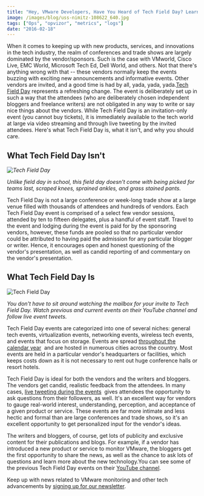 ```yaml
---
title: "Hey, VMware Developers, Have You Heard of Tech Field Day? Learning Better Ways to Monitor VMware"
image: /images/blog/uss-nimitz-108622_640.jpg
tags: ["Ops", "opvizor", "metrics", "logs"]
date: "2016-02-18"
---
```


When it comes to keeping up with new products, services, and innovations in the tech industry, the realm of conferences and trade shows are largely dominated by the vendor/sponsors. Such is the case with VMworld, Cisco Live, EMC World, Microsoft Tech Ed, Dell World, and others. Not that there's anything wrong with that -- these vendors normally keep the events buzzing with exciting new announcements and informative events. Other vendors are invited, and a good time is had by all, yada, yada, yada.[Tech Field Day](http://searchvmware.techtarget.com/opinion/How-Tech-Field-Day-benefits-customers-and-vendors) represents a refreshing change. The event is deliberately set up in such a way that the attendees (who are deliberately chosen independent bloggers and freelance writers) are not obligated in any way to write or say nice things about the vendors. While Tech Field Day is an invitation-only event (you cannot buy tickets), it is immediately available to the tech world at large via video streaming and through live tweeting by the invited attendees. Here's what Tech Field Day is, what it isn't, and why you should care.

## What Tech Field Day Isn't

_![Tech Field Day](/images/blog/uss-nimitz-108622_640.jpg)_

_Unlike field day in school, this field day doesn't come with being picked for teams last, scraped knees, sprained ankles, and grass stained pants._

Tech Field Day is not a large conference or week-long trade show at a large venue filled with thousands of attendees and hundreds of vendors. Each Tech Field Day event is comprised of a select few vendor sessions, attended by ten to fifteen delegates, plus a handful of event staff. Travel to the event and lodging during the event is paid for by the sponsoring vendors, however, these funds are pooled so that no particular vendor could be attributed to having paid the admission for any particular blogger or writer. Hence, it encourages open and honest questioning of the vendor's presentation, as well as candid reporting of and commentary on the vendor's presentation.

## What Tech Field Day Is

![Tech Field Day](/images/blog/bigstock-Viral-online-marketing-brand-103142087.jpg)

_You don't have to sit around watching the mailbox for your invite to Tech Field Day. Watch previous and current events on their YouTube channel and follow live event tweets._

Tech Field Day events are categorized into one of several niches: general tech events, virtualization events, networking events, wireless tech events, and events that focus on storage. Events are spread [throughout the calendar year](http://techfieldday.com/timing/future/)  and are hosted in numerous cities across the country. Most events are held in a particular vendor's headquarters or facilities, which keeps costs down as it is not necessary to rent out huge conference halls or resort hotels.

Tech Field Day is ideal for both the vendors and the writers and bloggers. The vendors get candid, realistic feedback from the attendees. In many cases, [live tweeting during the events](https://twitter.com/TechFieldDay?ref_src=twsrc%5Egoogle%7Ctwcamp%5Eserp%7Ctwgr%5Eauthor)  gives attendees the opportunity to ask questions from their followers, as well. It's an excellent way for vendors to gauge real-world interest, understanding, perception, and acceptance of a given product or service. These events are far more intimate and less hectic and formal than are large conferences and trade shows, so it's an excellent opportunity to get personalized input for the vendor's ideas. 

The writers and bloggers, of course, get lots of publicity and exclusive content for their publications and blogs. For example, if a vendor has introduced a new product or service to monitor VMware, the bloggers get the first opportunity to share the news, as well as the chance to ask lots of questions and learn more about the new technology.You can see some of the previous Tech Field Day events on their [YouTube channel](https://www.youtube.com/playlist?list=PLinuRwpnsHacdE9tjh-YGTU_38bGflff9&feature=view_all). 

Keep up with news related to VMware monitoring and other tech advancements by [signing up for our newsletter](http://opvizor.us6.list-manage.com/subscribe?u=5e67b89e18341af0e8844b002&id=1e918cd24e).
